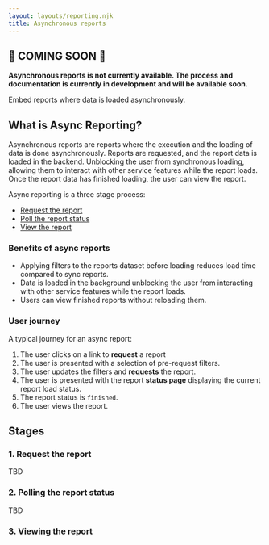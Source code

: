 ```yaml
---
layout: layouts/reporting.njk
title: Asynchronous reports
---
```

## 🚧 COMING SOON 🚧

**Asynchronous reports is not currently available. The process and documentation is currently in development and will be available soon.**

Embed reports where data is loaded asynchronously.

## What is Async Reporting?

Asynchronous reports are reports where the execution and the loading of data is done asynchronously. Reports are requested, and the report data is loaded in the backend. Unblocking the user from synchronous loading, allowing them to interact with other service features while the report loads. Once the report data has finished loading, the user can view the report. 

Async reporting is a three stage process:

- [Request the report](#request-the-report)
- [Poll the report status](#poll-the-report-status)
- [View the report](#view-the-report)

### Benefits of async reports

- Applying filters to the reports dataset before loading reduces load time compared to sync reports.
- Data is loaded in the background unblocking the user from interacting with other service features while the report loads.
- Users can view finished reports without reloading them.

### User journey

A typical journey for an async report:

1. The user clicks on a link to **request** a report
2. The user is presented with a selection of pre-request filters.
3. The user updates the filters and **requests** the report.
4. The user is presented with the report **status page** displaying the current report load status.
6. The report status is `finished`. 
7. The user views the report.

## Stages

### 1. Request the report

TBD

### 2. Polling the report status

TBD

### 3. Viewing the report
